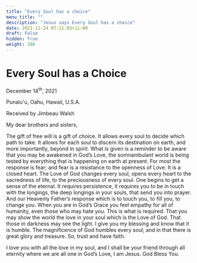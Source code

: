 ```yaml
---
title: "Every Soul has a choice"
menu_title: ""
description: "Jesus says Every Soul has a choice"
date: 2021-12-24 07:21:03+11:00
draft: False
hidden: True
weight: 386
---
```

# Every Soul has a Choice

December 14<sup>th</sup>, 2021 

Punalu'u, Oahu, Hawaii, U.S.A.

Received by Jimbeau Walsh   



My dear brothers and sisters,
 
The gift of free will is a gift of choice. It allows every soul to decide which path to take. It allows for each soul to discern its destination on earth, and more importantly, beyond in spirit. What is given is a reminder to be aware that you may be awakened in God’s Love, the somnambulant world is being tested by everything that is happening on earth at present. For most the response is fear; and fear is a resistance to the openness of Love. It is a closed heart. The Love of God changes every soul, opens every heart to the sacredness of life, to the preciousness of every soul. One begins to get a sense of the eternal. It requires persistence, it requires you to be in touch with the longings, the deep longings in your souls, that send you into prayer. And our Heavenly Father’s response which is to touch you, to fill you, to change you. When you are in God’s Grace you feel empathy for all of humanity, even those who may hate you. This is what is required. That you may show the world the love in your soul which is the Love of God. That those in darkness may see the light. I give you my blessing and know that it is humble. The magnificence of God humbles every soul, and in that there is great glory and treasure. So, trust and have faith. 
           
I love you with all the love in my soul, and I shall be your friend through all eternity where we are all one in God’s Love, I am Jesus. God Bless You.